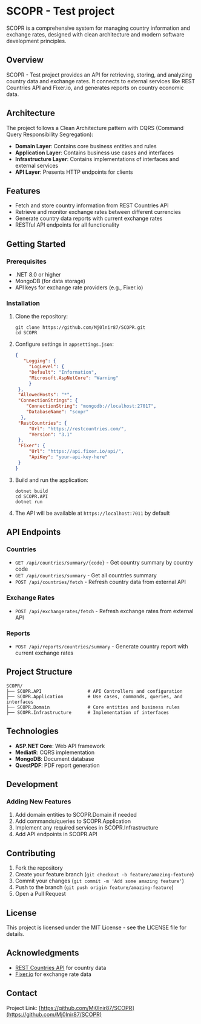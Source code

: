 # SCOPR - Test project

SCOPR is a comprehensive system for managing country information and exchange rates, designed with clean architecture and modern software development principles.

## Overview

SCOPR - Test project provides an API for retrieving, storing, and analyzing country data and exchange rates. It connects to external services like REST Countries API and Fixer.io, and generates reports on country economic data.

## Architecture

The project follows a Clean Architecture pattern with CQRS (Command Query Responsibility Segregation):

- **Domain Layer**: Contains core business entities and rules
- **Application Layer**: Contains business use cases and interfaces
- **Infrastructure Layer**: Contains implementations of interfaces and external services
- **API Layer**: Presents HTTP endpoints for clients

## Features

- Fetch and store country information from REST Countries API
- Retrieve and monitor exchange rates between different currencies
- Generate country data reports with current exchange rates
- RESTful API endpoints for all functionality

## Getting Started

### Prerequisites

- .NET 8.0 or higher
- MongoDB (for data storage)
- API keys for exchange rate providers (e.g., Fixer.io)

### Installation

1. Clone the repository:
   ```
   git clone https://github.com/Mj0lnir87/SCOPR.git
   cd SCOPR
   ```

2. Configure settings in `appsettings.json`:
   ```json
   {
      "Logging": {
        "LogLevel": {
        "Default": "Information",
        "Microsoft.AspNetCore": "Warning"
        }
    },
    "AllowedHosts": "*",
    "ConnectionStrings": {
       "ConnectionString": "mongodb://localhost:27017",
       "DatabaseName": "scopr"
     },
    "RestCountries": {
        "Url": "https://restcountries.com/",
        "Version": "3.1"
    },
    "Fixer": {
        "Url": "https://api.fixer.io/api/",
        "ApiKey": "your-api-key-here"
    }
   }
   ```

3. Build and run the application:
   ```
   dotnet build
   cd SCOPR.API
   dotnet run
   ```

4. The API will be available at `https://localhost:7011` by default

## API Endpoints

### Countries

- `GET /api/countries/summary/{code}` - Get country summary by country code
- `GET /api/countries/summary` - Get all countries summary
- `POST /api/countries/fetch` - Refresh country data from external API

### Exchange Rates

- `POST /api/exchangerates/fetch` - Refresh exchange rates from external API

### Reports

- `POST /api/reports/countries/summary` - Generate country report with current exchange rates

## Project Structure

```
SCOPR/
├── SCOPR.API                 # API Controllers and configuration
├── SCOPR.Application         # Use cases, commands, queries, and interfaces
├── SCOPR.Domain              # Core entities and business rules
├── SCOPR.Infrastructure      # Implementation of interfaces

```

## Technologies

- **ASP.NET Core**: Web API framework
- **MediatR**: CQRS implementation
- **MongoDB**: Document database
- **QuestPDF**: PDF report generation

## Development

### Adding New Features

1. Add domain entities to SCOPR.Domain if needed
2. Add commands/queries to SCOPR.Application
3. Implement any required services in SCOPR.Infrastructure
4. Add API endpoints in SCOPR.API

## Contributing

1. Fork the repository
2. Create your feature branch (`git checkout -b feature/amazing-feature`)
3. Commit your changes (`git commit -m 'Add some amazing feature'`)
4. Push to the branch (`git push origin feature/amazing-feature`)
5. Open a Pull Request

## License

This project is licensed under the MIT License - see the LICENSE file for details.

## Acknowledgments

- [REST Countries API](https://restcountries.com) for country data
- [Fixer.io](https://fixer.io) for exchange rate data

## Contact

Project Link: [https://github.com/Mj0lnir87/SCOPR](https://github.com/Mj0lnir87/SCOPR)